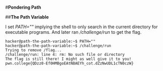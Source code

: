 #**Pondering Path**

##**The Path Variable**

I set _PATH=""_ implying the shell to only search in the current directory for executable programs. And later ran _/challenge/run_ to get the flag.


    hacker@path-the-path-variable:~$ PATH=""
    hacker@path-the-path-variable:~$ /challenge/run
    Trying to remove /flag...
    /challenge/run: line 4: rm: No such file or directory
    The flag is still there! I might as well give it to you!
    pwn.college{QDzz0-Ef0HMBgoEAtNBAEYh_cot.dZzNwUDL1cTN0czW}

